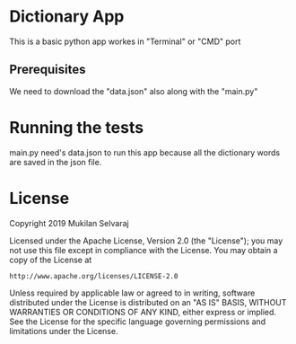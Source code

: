 # Dictionary App

This is a basic python app workes in "Terminal" or "CMD" port

## Prerequisites

We need to download the "data.json" also along with the "main.py"

# Running the tests

main.py need's data.json to run this app because all the dictionary words are saved in the json file.

# License

Copyright 2019 Mukilan Selvaraj

Licensed under the Apache License, Version 2.0 (the "License");
you may not use this file except in compliance with the License.
You may obtain a copy of the License at

    http://www.apache.org/licenses/LICENSE-2.0

Unless required by applicable law or agreed to in writing, software
distributed under the License is distributed on an "AS IS" BASIS,
WITHOUT WARRANTIES OR CONDITIONS OF ANY KIND, either express or implied.
See the License for the specific language governing permissions and
limitations under the License.
